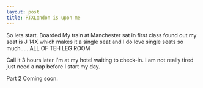 ```yaml
---
layout: post
title: RTXLondon is upon me
---
```


So lets start.
Boarded My train at Manchester sat in first class found out my seat is J 14X which makes it a single seat and I do love single seats so much..... ALL OF TEH LEG ROOM

Call it 3 hours later I'm at my hotel waiting to check-in. I am not really tired just need a nap before I start my day.

Part 2 Coming soon.

